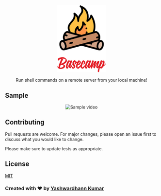 <p align="center">
  <a href="https://babeljs.io/">
    <img alt="babel" src="https://raw.githubusercontent.com/YashWardhann/basecamp/master/assets/logo.png" width="160">
  </a>
</p>

<p align="center">
  Run shell commands on a remote server from your local machine!
</p>  

## Sample

<p align="center">
  <img src="https://media2.giphy.com/media/V9dEDWtn5ElZqR7QdM/giphy.gif" alt="Sample video">
</p>

## Contributing
Pull requests are welcome. For major changes, please open an issue first to discuss what you would like to change.

Please make sure to update tests as appropriate.

## License
[MIT](https://choosealicense.com/licenses/mit/)


### Created with :heart: by [Yashwardhann Kumar](https://www.facebook.com/yashwardhann.100)

